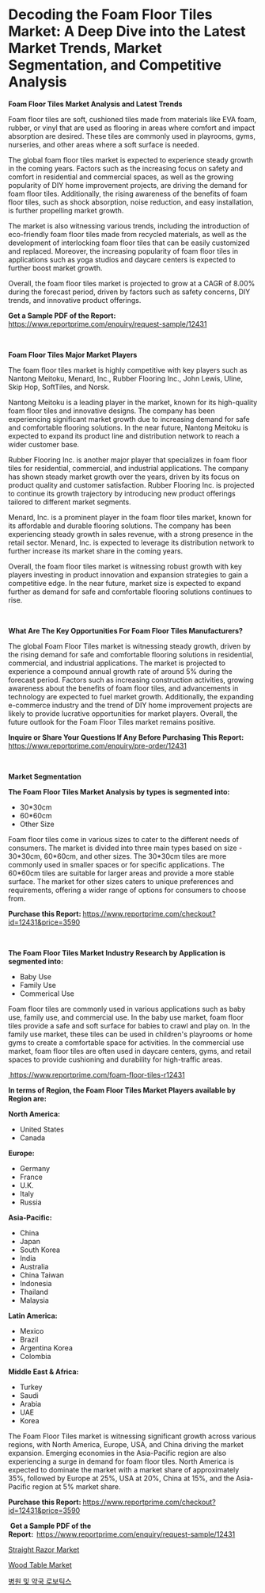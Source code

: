 <p><h1>Decoding the Foam Floor Tiles Market: A Deep Dive into the Latest Market Trends, Market Segmentation, and Competitive Analysis</h1></p><p><strong>Foam Floor Tiles Market Analysis and Latest Trends</strong></p>
<p><p>Foam floor tiles are soft, cushioned tiles made from materials like EVA foam, rubber, or vinyl that are used as flooring in areas where comfort and impact absorption are desired. These tiles are commonly used in playrooms, gyms, nurseries, and other areas where a soft surface is needed.</p><p>The global foam floor tiles market is expected to experience steady growth in the coming years. Factors such as the increasing focus on safety and comfort in residential and commercial spaces, as well as the growing popularity of DIY home improvement projects, are driving the demand for foam floor tiles. Additionally, the rising awareness of the benefits of foam floor tiles, such as shock absorption, noise reduction, and easy installation, is further propelling market growth.</p><p>The market is also witnessing various trends, including the introduction of eco-friendly foam floor tiles made from recycled materials, as well as the development of interlocking foam floor tiles that can be easily customized and replaced. Moreover, the increasing popularity of foam floor tiles in applications such as yoga studios and daycare centers is expected to further boost market growth.</p><p>Overall, the foam floor tiles market is projected to grow at a CAGR of 8.00% during the forecast period, driven by factors such as safety concerns, DIY trends, and innovative product offerings.</p></p>
<p><strong>Get a Sample PDF of the Report:&nbsp;</strong> <a href="https://www.reportprime.com/enquiry/request-sample/12431">https://www.reportprime.com/enquiry/request-sample/12431</a></p>
<p>&nbsp;</p>
<p><strong>Foam Floor Tiles Major Market Players</strong></p>
<p><p>The foam floor tiles market is highly competitive with key players such as Nantong Meitoku, Menard, Inc., Rubber Flooring Inc., John Lewis, Uline, Skip Hop, SoftTiles, and Norsk. </p><p>Nantong Meitoku is a leading player in the market, known for its high-quality foam floor tiles and innovative designs. The company has been experiencing significant market growth due to increasing demand for safe and comfortable flooring solutions. In the near future, Nantong Meitoku is expected to expand its product line and distribution network to reach a wider customer base.</p><p>Rubber Flooring Inc. is another major player that specializes in foam floor tiles for residential, commercial, and industrial applications. The company has shown steady market growth over the years, driven by its focus on product quality and customer satisfaction. Rubber Flooring Inc. is projected to continue its growth trajectory by introducing new product offerings tailored to different market segments.</p><p>Menard, Inc. is a prominent player in the foam floor tiles market, known for its affordable and durable flooring solutions. The company has been experiencing steady growth in sales revenue, with a strong presence in the retail sector. Menard, Inc. is expected to leverage its distribution network to further increase its market share in the coming years.</p><p>Overall, the foam floor tiles market is witnessing robust growth with key players investing in product innovation and expansion strategies to gain a competitive edge. In the near future, market size is expected to expand further as demand for safe and comfortable flooring solutions continues to rise.</p></p>
<p>&nbsp;</p>
<p><strong>What Are The Key Opportunities For Foam Floor Tiles Manufacturers?</strong></p>
<p><p>The global Foam Floor Tiles market is witnessing steady growth, driven by the rising demand for safe and comfortable flooring solutions in residential, commercial, and industrial applications. The market is projected to experience a compound annual growth rate of around 5% during the forecast period. Factors such as increasing construction activities, growing awareness about the benefits of foam floor tiles, and advancements in technology are expected to fuel market growth. Additionally, the expanding e-commerce industry and the trend of DIY home improvement projects are likely to provide lucrative opportunities for market players. Overall, the future outlook for the Foam Floor Tiles market remains positive.</p></p>
<p><strong>Inquire or Share Your Questions If Any Before Purchasing This Report:</strong> <a href="https://www.reportprime.com/enquiry/pre-order/12431">https://www.reportprime.com/enquiry/pre-order/12431</a></p>
<p>&nbsp;</p>
<p><strong>Market Segmentation</strong></p>
<p><strong>The Foam Floor Tiles Market Analysis by types is segmented into:</strong></p>
<p><ul><li>30*30cm</li><li>60*60cm</li><li>Other Size</li></ul></p>
<p><p>Foam floor tiles come in various sizes to cater to the different needs of consumers. The market is divided into three main types based on size - 30*30cm, 60*60cm, and other sizes. The 30*30cm tiles are more commonly used in smaller spaces or for specific applications. The 60*60cm tiles are suitable for larger areas and provide a more stable surface. The market for other sizes caters to unique preferences and requirements, offering a wider range of options for consumers to choose from.</p></p>
<p><strong>Purchase this Report:&nbsp;</strong><a href="https://www.reportprime.com/checkout?id=12431&price=3590">https://www.reportprime.com/checkout?id=12431&price=3590</a></p>
<p>&nbsp;</p>
<p><strong>The Foam Floor Tiles Market Industry Research by Application is segmented into:</strong></p>
<p><ul><li>Baby Use</li><li>Family Use</li><li>Commerical Use</li></ul></p>
<p><p>Foam floor tiles are commonly used in various applications such as baby use, family use, and commercial use. In the baby use market, foam floor tiles provide a safe and soft surface for babies to crawl and play on. In the family use market, these tiles can be used in children's playrooms or home gyms to create a comfortable space for activities. In the commercial use market, foam floor tiles are often used in daycare centers, gyms, and retail spaces to provide cushioning and durability for high-traffic areas.</p></p>
<p><a href="https://www.reportprime.com/foam-floor-tiles-r12431">&nbsp;https://www.reportprime.com/foam-floor-tiles-r12431</a></p>
<p><strong>In terms of Region, the Foam Floor Tiles Market Players available by Region are:</strong></p>
<p>
    <p> <strong> North America: </strong>
        <ul>
            <li>United States</li>
            <li>Canada</li>
        </ul>
        </p> 
    <p> <strong> Europe: </strong>
        <ul>
            <li>Germany</li>
            <li>France</li>
            <li>U.K.</li>
            <li>Italy</li>
            <li>Russia</li>
        </ul>
        </p> 
    <p> <strong> Asia-Pacific: </strong>
        <ul>
            <li>China</li>
            <li>Japan</li>
            <li>South Korea</li>
            <li>India</li>
            <li>Australia</li>
            <li>China Taiwan</li>
            <li>Indonesia</li>
            <li>Thailand</li>
            <li>Malaysia</li>
        </ul>
        </p> 
    <p> <strong> Latin America: </strong>
        <ul>
            <li>Mexico</li>
            <li>Brazil</li>
            <li>Argentina Korea</li>
            <li>Colombia</li>
        </ul>
        </p> 
    <p> <strong> Middle East & Africa: </strong>
        <ul>
            <li>Turkey</li>
            <li>Saudi</li>
            <li>Arabia</li>
            <li>UAE</li>
            <li>Korea</li>
        </ul>
    </p>
    </p>
<p><p>The Foam Floor Tiles market is witnessing significant growth across various regions, with North America, Europe, USA, and China driving the market expansion. Emerging economies in the Asia-Pacific region are also experiencing a surge in demand for foam floor tiles. North America is expected to dominate the market with a market share of approximately 35%, followed by Europe at 25%, USA at 20%, China at 15%, and the Asia-Pacific region at 5% market share.</p></p>
<p><strong>Purchase this Report: </strong><a href="https://www.reportprime.com/checkout?id=12431&price=3590">https://www.reportprime.com/checkout?id=12431&price=3590</a></p>
<p>&nbsp;<strong>Get a Sample PDF of the Report:&nbsp;&nbsp;</strong><a href="https://www.reportprime.com/enquiry/request-sample/12431">https://www.reportprime.com/enquiry/request-sample/12431</a></p>
<p><strong></strong></p>
<p><p><a href="https://github.com/caseyee25/Market-Research-Report-List-1/blob/main/straight-razor-market.md">Straight Razor Market</a></p><p><a href="https://github.com/troySchroederhs/Market-Research-Report-List-1/blob/main/wood-table-market.md">Wood Table Market</a></p><p><a href="https://github.com/nhaiquang84/Market-Research-Report-List-2/blob/main/1808782101853.md">병원 및 약국 로보틱스</a></p></p>